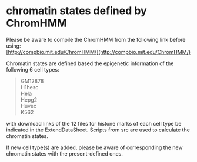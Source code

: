 # chromatin states defined by ChromHMM

Please be aware to compile the ChromHMM from the following link before using:  
[http://compbio.mit.edu/ChromHMM/](http://compbio.mit.edu/ChromHMM/)

Chromatin states are defined based the epigenetic information of the following 6 cell types:
>GM12878  
>H1hesc  
>Hela  
>Hepg2  
>Huvec  
>K562  

with download links of the 12 files for histone marks of each cell type be indicated in the ExtendDataSheet.
Scripts from src are used to calculate the chromatin states.
 
If new cell type(s) are added, please be aware of corresponding the new chromatin states with the present-defined ones. 
